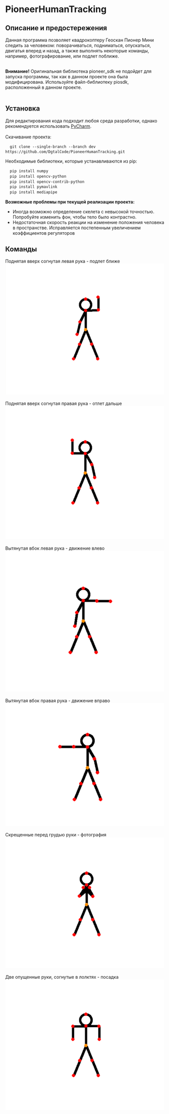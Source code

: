 # PioneerHumanTracking
## Описание и предостережения
Данная программа позволяет квадрокоптеру Геоскан Пионер Мини следить за человеком: поворачиваться, подниматься, опускаться, двигатья вперед и назад, а также выполнять некоторые команды, например, фотографирование, или подлет поближе. <br><br>

<b>Внимание!</b> Оригинальная библиотека pioneer_sdk не подойдет для запуска программы, так как в данном проекте она была модифицирована. Используйте файл-библиотеку piosdk, расположенный в данном проекте.<br><br>

## Установка
Для редактирования кода подходит любоя среда разработки, однако рекомендуется использовать [PyCharm](https://www.jetbrains.com/pycharm/download/#section=windows). <br><br>
Скачивание проекта:
```
  git clone --single-branch --branch dev https://github.com/DgtalCode/PioneerHumanTracking.git
```
Необходимые библиотеки, которые устанавливаются из pip:
```bash
  pip install numpy
  pip install opencv-python
  pip install opencv-contrib-python
  pip install pymavlink
  pip install mediapipe
```

<b>Возможные проблемы при текущей реализации проекта:</b> 
<ul>
  <li>Иногда возможно определение скелета с невысокой точностью. Попробуйте изменить фон, чтобы тело было контрастно.</li>
  <li>Недостаточная скорость реакции на изменение положения человека в пространстве. Исправляется постепенным увеличением коэффициентов регуляторов</li>
</ul>

## Команды
Поднятая вверх согнутая левая рука - подлет ближе <br>
![Поза 1](/readme_images/pose1.png)
<br><br>
Поднятая вверх согнутая правая рука - отлет дальше <br>
![Поза 2](/readme_images/pose2.png)
<br><br>
Вытянутая вбок левая рука - движение влево <br>
![Поза 3](/readme_images/pose4.png)
<br><br>
Вытянутая вбок правая рука - движение вправо <br>
![Поза 4](/readme_images/pose3.png)
<br><br>
Скрещенные перед грудью руки - фотография <br>
![Поза 5](/readme_images/pose5.png)
<br><br>
Две опущенные руки, согнутые в лолктях - посадка <br>
![Поза 6](/readme_images/pose6.png)
